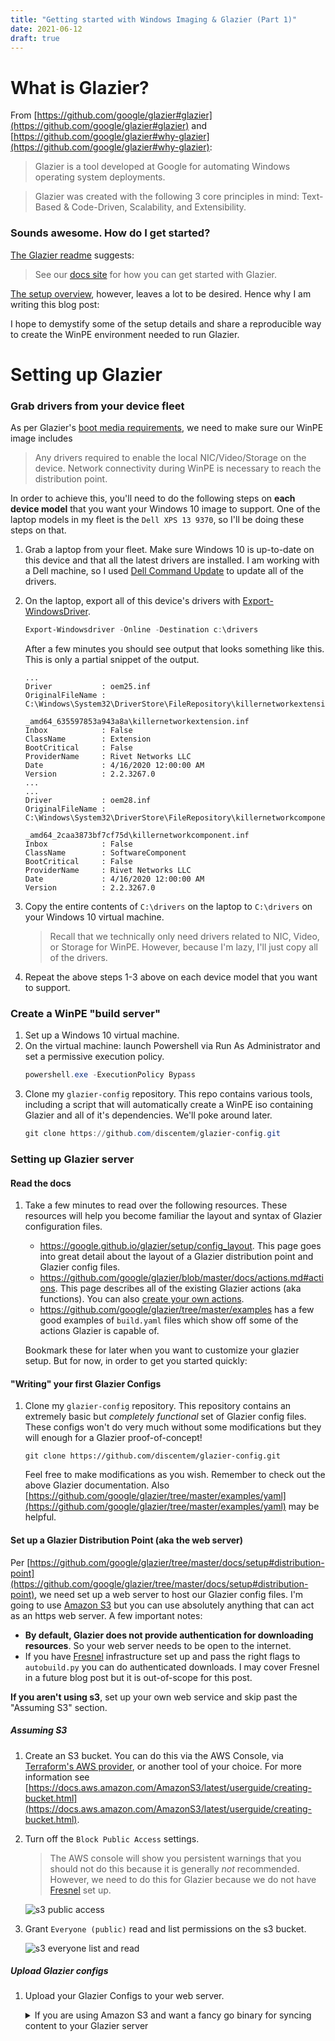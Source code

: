 ```yaml
---
title: "Getting started with Windows Imaging & Glazier (Part 1)"
date: 2021-06-12
draft: true
---
```

# What is Glazier? 

From [https://github.com/google/glazier#glazier](https://github.com/google/glazier#glazier) and [https://github.com/google/glazier#why-glazier](https://github.com/google/glazier#why-glazier): 

> Glazier is a tool developed at Google for automating Windows operating system deployments.

> Glazier was created with the following 3 core principles in mind: Text-Based & Code-Driven, Scalability, and Extensibility.


### Sounds awesome. How do I get started?

[The Glazier readme](https://github.com/google/glazier/blob/master/README.md) suggests: 

> See our [docs site](https://google.github.io/glazier) for how you can get started with Glazier.

[The setup overview](https://google.github.io/glazier/setup/), however, leaves a lot to be desired. Hence why I am writing this blog post: 

I hope to demystify some of the setup details and share a reproducible way to create the WinPE environment needed to run Glazier. 

# Setting up Glazier
### Grab drivers from your device fleet

As per Glazier's [boot media requirements](https://github.com/google/glazier/tree/master/docs/setup#requirements-1), we need to make sure our WinPE image includes
   > Any drivers required to enable the local NIC/Video/Storage on the device. Network connectivity during WinPE is necessary to reach the distribution point.

In order to achieve this, you'll need to do the following steps on **each device model** that you want your Windows 10 image to support. One of the laptop models in my fleet is the `Dell XPS 13 9370`, so I'll be doing these steps on that. 

1. Grab a laptop from your fleet. Make sure Windows 10 is up-to-date on this device and that all the latest drivers are installed. I am working with a Dell machine, so I used [Dell Command Update](https://www.dell.com/support/home/en-us/drivers/driversdetails?driverid=34t96) to update all of the drivers. 
1. On the laptop, export all of this device's drivers with [Export-WindowsDriver](https://docs.microsoft.com/en-us/powershell/module/dism/export-windowsdriver?view=windowsserver2019-ps).
   ```powershell
   Export-Windowsdriver -Online -Destination c:\drivers
   ```
   After a few minutes you should see output that looks something like this. This is only a partial snippet of the output.

   ```
   ...
   Driver           : oem25.inf
   OriginalFileName : C:\Windows\System32\DriverStore\FileRepository\killernetworkextension.inf
                      _amd64_635597853a943a8a\killernetworkextension.inf
   Inbox            : False
   ClassName        : Extension
   BootCritical     : False
   ProviderName     : Rivet Networks LLC
   Date             : 4/16/2020 12:00:00 AM
   Version          : 2.2.3267.0
   ...
   ...
   Driver           : oem28.inf
   OriginalFileName : C:\Windows\System32\DriverStore\FileRepository\killernetworkcomponent.inf
                      _amd64_2caa3873bf7cf75d\killernetworkcomponent.inf
   Inbox            : False
   ClassName        : SoftwareComponent
   BootCritical     : False
   ProviderName     : Rivet Networks LLC
   Date             : 4/16/2020 12:00:00 AM
   Version          : 2.2.3267.0
   ```

1. Copy the entire contents of `C:\drivers` on the laptop to `C:\drivers` on your Windows 10 virtual machine. 
      > Recall that we technically only need drivers related to NIC, Video, or Storage for WinPE. However, because I'm lazy, I'll just copy all of the drivers.
1. Repeat the above steps 1-3 above on each device model that you want to support.


### Create a WinPE "build server"

1. Set up a Windows 10 virtual machine. 
1. On the virtual machine: launch Powershell via Run As Administrator and set a permissive execution policy. 
   ```powershell
   powershell.exe -ExecutionPolicy Bypass
   ```
1. Clone my `glazier-config` repository. This repo contains various tools, including a script that will automatically create a WinPE iso containing Glazier and all of it's dependencies. We'll poke around later.
   ```powershell
   git clone https://github.com/discentem/glazier-config.git
   ```

### Setting up Glazier server

#### Read the docs

1. Take a few minutes to read over the following resources. These resources will help you become familiar the layout and syntax of Glazier configuration files. 

   - https://google.github.io/glazier/setup/config_layout. This page goes into great detail about the layout of a Glazier distribution point and Glazier config files. 
   - https://github.com/google/glazier/blob/master/docs/actions.md#actions. This page describes all of the existing Glazier actions (aka functions). You can also [create your own actions](https://github.com/google/glazier/blob/master/docs/setup/new_actions.md).
   - https://github.com/google/glazier/tree/master/examples has a few good examples of `build.yaml` files which show off some of the actions Glazier is capable of.

   Bookmark these for later when you want to customize your glazier setup. But for now, in order to get you started quickly:

#### "Writing" your first Glazier Configs

1. Clone my `glazier-config` repository. This repository contains an extremely basic but _completely functional_ set of Glazier config files. These configs won't do very much without some modifications but they will enough for a Glazier proof-of-concept!
   ```shell
   git clone https://github.com/discentem/glazier-config.git
   ```
   Feel free to make modifications as you wish. Remember to check out the above Glazier documentation. Also [https://github.com/google/glazier/tree/master/examples/yaml](https://github.com/google/glazier/tree/master/examples/yaml) may be helpful. 

#### Set up a Glazier Distribution Point (aka the web server)

Per [https://github.com/google/glazier/tree/master/docs/setup#distribution-point](https://github.com/google/glazier/tree/master/docs/setup#distribution-point), we need set up a web server to host our Glazier config files. I'm going to use [Amazon S3](https://aws.amazon.com/s3/) but you can use absolutely anything that can act as an https web server. A few important notes:
   - **By default, Glazier does not provide authentication for downloading resources**. So your web server needs to be open to the internet. 
   - If you have [Fresnel](https://github.com/google/fresnel) infrastructure set up and pass the right flags to `autobuild.py` you can do authenticated downloads. I may cover Fresnel in a future blog post but it is out-of-scope for this post.
   

**If you aren't using s3**, set up your own web service and skip past the "Assuming S3" section.

##### Assuming S3

1. Create an S3 bucket. You can do this via the AWS Console, via [Terraform's AWS provider](https://registry.terraform.io/providers/hashicorp/aws/latest/docs/resources/s3_bucket), or another tool of your choice. For more information see [https://docs.aws.amazon.com/AmazonS3/latest/userguide/creating-bucket.html](https://docs.aws.amazon.com/AmazonS3/latest/userguide/creating-bucket.html).

1. Turn off the `Block Public Access` settings. 
    > The AWS console will show you persistent warnings that you should not do this because it is generally _not_ recommended. However, we need to do this for Glazier because we do not have [Fresnel](https://github.com/google/fresnel) set up.

    ![s3 public access](/images/s3/public_access.png)

1. Grant `Everyone (public)` read and list permissions on the s3 bucket.

    ![s3 everyone list and read](/images/s3/everyone_list_read.png)

##### Upload Glazier configs

1. Upload your Glazier Configs to your web server.
   <details>
      
      <summary>If you are using Amazon S3 and want a fancy go binary for syncing content to your Glazier server</summary>
      <pre>    </pre>
      Use my <a href=https://github.com/discentem/glazier-config/blob/master/sync.go>sync.go</a> script:
      <ul>
      <li>Set up an IAM user for S3 uploads. See <a href=https://docs.easydigitaldownloads.com/article/1455-amazon-s3-creating-an-iam-user>https://docs.easydigitaldownloads.com/article/1455-amazon-s3-creating-an-iam-user)</a>.</li>
      <li>Set up the <a href=https://github.com/discentem/glazier-config/blob/master/cmd/root.go#L59-L61>required environment variables</a></li>
      <li>Install <a href=https://golang.org/dl/>go</a></li>
      <li>Run <text style="font-family:monospace,monospace;font-size: 1em">go run sync.go</text> from the root of the <text style="font-family:monospace,monospace;font-size: 1em">glazier-config</text> repo.</li>
      <li> Profit! </li>
      </ul>
   </details>
